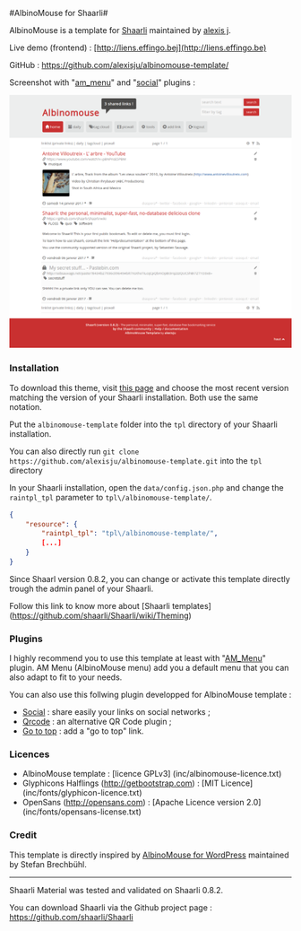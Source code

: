 #AlbinoMouse for Shaarli#

AlbinoMouse is a template for [ Shaarli](https://github.com/shaarli/Shaarli) maintained by [alexis j](http://liens.effingo.be).

Live demo (frontend) : [http://liens.effingo.bej](http://liens.effingo.be)

GitHub : https://github.com/alexisju/albinomouse-template/

Screenshot  with "[am_menu](https://github.com/alexisju/am_menu)" and "[social](https://github.com/alexisju/social)" plugins  :

![screenshot](https://raw.githubusercontent.com/alexisju/albinomouse-template/master/inc/screenshot.png)

### Installation ###

To download this theme, visit [this page](https://github.com/alexisju/albinomouse-template/releases) and choose the most recent version matching the version of your Shaarli installation. Both use the same notation.

Put the `albinomouse-template` folder into the `tpl` directory of your Shaarli installation.

You can also directly run `git clone https://github.com/alexisju/albinomouse-template.git` into the `tpl` directory 

In your Shaarli installation, open the `data/config.json.php`  and change the `raintpl_tpl` parameter to `tpl\/albinomouse-template/`.

```json
{
    "resource": {
        "raintpl_tpl": "tpl\/albinomouse-template/",
        [...]
    }
}
```

Since Shaarl version 0.8.2, you can change or activate this template directly trough the admin panel of your Shaarli.

Follow this link to know more about [Shaarli templates] (https://github.com/shaarli/Shaarli/wiki/Theming)

### Plugins ###

I highly recommend you to use this template at least with "[AM_Menu](https://github.com/alexisju/am_menu)" plugin. 
AM Menu (AlbinoMouse menu) add you a default menu that you can also adapt to fit to your needs.

You can also use this follwing plugin developped for AlbinoMouse template : 

 - [Social](https://github.com/alexisju/social) : share easily your links on social networks ;
 - [Qrcode](https://github.com/alexisju/am_qrcode) : an alternative QR Code plugin ;
 - [Go to top](https://github.com/alexisju/gototop) : add a "go to top" link.

### Licences ###

  - AlbinoMouse template :  [licence GPLv3] (inc/albinomouse-licence.txt)
  - Glyphicons Halflings (http://getbootstrap.com) : [MIT Licence] (inc/fonts/glyphicon-licence.txt)
  - OpenSans (http://opensans.com) : [Apache Licence version 2.0] (inc/fonts/opensans-license.txt)

### Credit ###

This template is directly inspired by [AlbinoMouse for WordPress](https://wpzoo.ch/en/themes/albinomouse/) maintained by Stefan Brechbühl.

------------------------------------------------------------------------------

Shaarli Material was tested and validated on Shaarli 0.8.2.

You can download Shaarli via the Github project page : https://github.com/shaarli/Shaarli

